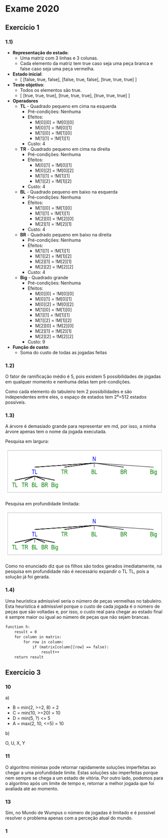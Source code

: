 # Exame 2020

## Exercício 1

### 1.1)

- **Representação do estado**:
  - Uma matriz com 3 linhas e 3 colunas.
  - Cada elemento da matriz tem true caso seja uma peça branca e false caso seja uma peça vermelha.
- **Estado inicial**:
  - [ [false, true, false], [false, true, false], [true, true, true] ]
- **Teste objetivo**:
  - Todos os elementos são true.
  - [ [true, true, true], [true, true, true], [true, true, true] ]
- **Operadores**
  - **TL** - Quadrado pequeno em cima na esquerda
    - Pré-condições: Nenhuma
    - Efeitos:
      - M[0][0] = !M[0][0]
      - M[0][1] = !M[0][1]
      - M[1][0] = !M[1][0]
      - M[1][1] = !M[1][1]
    - Custo: 4
  - **TR** - Quadrado pequeno em cima na direita
    - Pré-condições: Nenhuma
    - Efeitos:
      - M[0][1] = !M[0][1]
      - M[0][2] = !M[0][2]
      - M[1][1] = !M[1][1]
      - M[1][2] = !M[1][2]
    - Custo: 4
  - **BL** - Quadrado pequeno em baixo na esquerda
    - Pré-condições: Nenhuma
    - Efeitos:
      - M[1][0] = !M[1][0]
      - M[1][1] = !M[1][1]
      - M[2][0] = !M[2][0]
      - M[2][1] = !M[2][1]
    - Custo: 4
  - **BR** - Quadrado pequeno em baixo na direita
    - Pré-condições: Nenhuma
    - Efeitos:
      - M[1][1] = !M[1][1]
      - M[1][2] = !M[1][2]
      - M[2][1] = !M[2][1]
      - M[2][2] = !M[2][2]
    - Custo: 4
  - **Big** - Quadrado grande
    - Pré-condições: Nenhuma
    - Efeitos:
      - M[0][0] = !M[0][0]
      - M[0][1] = !M[0][1]
      - M[0][2] = !M[0][2]
      - M[1][0] = !M[1][0]
      - M[1][1] = !M[1][1]
      - M[1][2] = !M[1][2]
      - M[2][0] = !M[2][0]
      - M[2][1] = !M[2][1]
      - M[2][2] = !M[2][2]
    - Custo: 9
- **Função de custo**:
  - Soma do custo de todas as jogadas feitas

### 1.2)

O fator de ramificação médio é 5, pois existem 5 possibilidades de jogadas em qualquer momento e nenhuma delas tem pré-condições.

Como cada elemento do tabuleiro tem 2 possibilidades e são independentes entre eles, o espaço de estados tem 2⁹=512 estados possíveis.

### 1.3)

A árvore é demasiado grande para representar em md, por isso, a minha árvore apenas tem o nome da jogada executada.

Pesquisa em largura:

<img src="./IART_Exame_EN_2020_1.png" height = 150>

Pesquisa em profundidade limitada:

<img src="./IART_Exame_EN_2020_1.png" height = 150>

Como no enunciado diz que os filhos são todos gerados imediatamente, na pesquisa em profundidade não é necessário expandir o TL TL, pois a solução já foi gerada.

### 1.4)

Uma heurística admissível seria o número de peças vermelhas no tabuleiro. Esta heurística é admissível porque o custo de cada jogada é o número de peças que são voltadas e, por isso, o custo real para chegar ao estado final é sempre maior ou igual ao número de peças que não sejam brancas.

```
function h:
	result = 0
	for column in matrix:
		for row in column:
			if (matrix[column][row] == false):
				result++
	return result
```

## Exercício 3

### 10

a)

- B = min(2, >=2, 8) = 2
- C = min(10, >=20) = 10
- D = min(5, ?) <= 5
- A = max(2, 10, <=5) = 10

b)

O, U, X, Y

### 11

O algoritmo minimax pode retornar rapidamente soluções imperfeitas ao chegar a uma profundidade limite. Estas soluções são imperfeitas porque nem sempre se chega a um estado de vitória. Por outro lado, podemos para o algoritmo após um limite de tempo e, retornar a melhor jogada que foi avaliada até ao momento.

### 13

Sim, no Mundo de Wumpus o número de jogadas é limitado e é possível resolver o problema apenas com a perceção atual do mundo.

### 1
